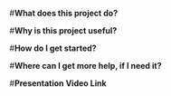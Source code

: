 #__What does this project do?__

#__Why is this project useful?__

#__How do I get started?__

#__Where can I get more help, if I need it?__

#__Presentation Video Link__
